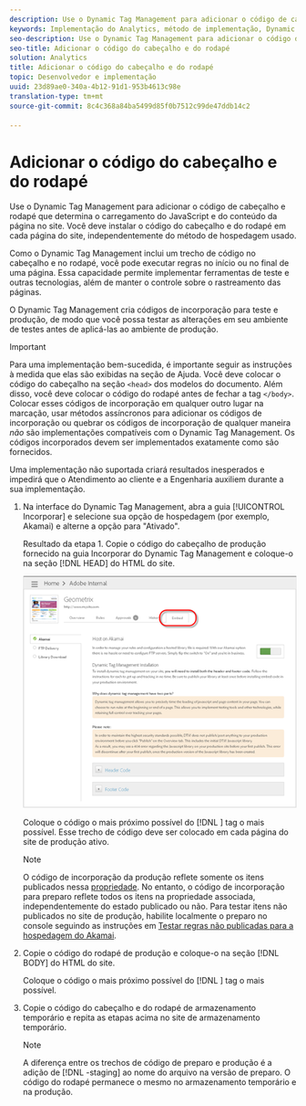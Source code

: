 ```yaml
---
description: Use o Dynamic Tag Management para adicionar o código de cabeçalho e rodapé que determina o carregamento do JavaScript e do conteúdo da página no site. Você deve instalar o código do cabeçalho e do rodapé em cada página do site, independentemente do método de hospedagem usado.
keywords: Implementação do Analytics, método de implementação, Dynamic Tag Management, dtm, código, código de página, código de cabeçalho, código de rodapé, código de incorporação, guia incorporar, incorporar
seo-description: Use o Dynamic Tag Management para adicionar o código de cabeçalho e rodapé que determina o carregamento do JavaScript e do conteúdo da página no site. Você deve instalar o código do cabeçalho e do rodapé em cada página do site, independentemente do método de hospedagem usado.
seo-title: Adicionar o código do cabeçalho e do rodapé
solution: Analytics
title: Adicionar o código do cabeçalho e do rodapé
topic: Desenvolvedor e implementação
uuid: 23d89ae0-340a-4b12-91d1-953b4613c98e
translation-type: tm+mt
source-git-commit: 8c4c368a84ba5499d85f0b7512c99de47ddb14c2

---
```



# Adicionar o código do cabeçalho e do rodapé

Use o Dynamic Tag Management para adicionar o código de cabeçalho e rodapé que determina o carregamento do JavaScript e do conteúdo da página no site. Você deve instalar o código do cabeçalho e do rodapé em cada página do site, independentemente do método de hospedagem usado.

Como o Dynamic Tag Management inclui um trecho de código no cabeçalho e no rodapé, você pode executar regras no início ou no final de uma página. Essa capacidade permite implementar ferramentas de teste e outras tecnologias, além de manter o controle sobre o rastreamento das páginas.

O Dynamic Tag Management cria códigos de incorporação para teste e produção, de modo que você possa testar as alterações em seu ambiente de testes antes de aplicá-las ao ambiente de produção.

>[!IMPORTANT]
>
>Para uma implementação bem-sucedida, é importante seguir as instruções à medida que elas são exibidas na seção de Ajuda. Você deve colocar o código do cabeçalho na seção `<head>` dos modelos do documento. Além disso, você deve colocar o código do rodapé antes de fechar a tag `</body>`. Colocar esses códigos de incorporação em qualquer outro lugar na marcação, usar métodos assíncronos para adicionar os códigos de incorporação ou quebrar os códigos de incorporação de qualquer maneira *não* são implementações compatíveis com o Dynamic Tag Management. Os códigos incorporados devem ser implementados exatamente como são fornecidos.
>
>Uma implementação não suportada criará resultados inesperados e impedirá que o Atendimento ao cliente e a Engenharia auxiliem durante a sua implementação.

1. Na interface do Dynamic Tag Management, abra a guia [!UICONTROL Incorporar] e selecione sua opção de hospedagem (por exemplo, Akamai) e alterne a opção para "Ativado".

   Resultado da etapa 1.  Copie o código do cabeçalho de produção fornecido na guia Incorporar do Dynamic Tag Management e coloque-o na seção [!DNL HEAD] do HTML do site.

   ![](assets/dtm-embed.png)

   Coloque o código o mais próximo possível do [!DNL <head><meta http-equiv="Content-Type" content="text/html; charset=UTF-8">] tag o mais possível. Esse trecho de código deve ser colocado em cada página do site de produção ativo.

   >[!NOTE]
   >
   >O código de incorporação da produção reflete somente os itens publicados nessa [propriedade](/help/implement/c-implement-with-dtm/t-create-web-property.md). No entanto, o código de incorporação para preparo reflete todos os itens na propriedade associada, independentemente do estado publicado ou não. Para testar itens não publicados no site de produção, habilite localmente o preparo no console seguindo as instruções em [Testar regras não publicadas para a hospedagem do Akamai](/help/implement/c-implement-with-dtm/c-rules/t-test-rules-akamai.md).

1. Copie o código do rodapé de produção e coloque-o na seção [!DNL BODY] do HTML do site.

   Coloque o código o mais próximo possível do [!DNL </body>] tag o mais possível.
1. Copie o código do cabeçalho e do rodapé de armazenamento temporário e repita as etapas acima no site de armazenamento temporário.

   >[!NOTE]
   >
   >A diferença entre os trechos de código de preparo e produção é a adição de [!DNL -staging] ao nome do arquivo na versão de preparo. O código do rodapé permanece o mesmo no armazenamento temporário e na produção.

